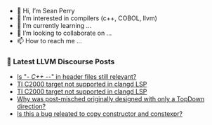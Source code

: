 - 👋 Hi, I’m Sean Perry
- 👀 I’m interested in compilers (c++, COBOL, llvm)
- 🌱 I’m currently learning ...
- 💞️ I’m looking to collaborate on ...
- 📫 How to reach me ...

<!---
s66perry/s66perry is a ✨ special ✨ repository because its `README.md` (this file) appears on your GitHub profile.
You can click the Preview link to take a look at your changes.
--->
### 📕 Latest LLVM Discourse Posts

<!-- DISCOURSE-LLVM:START -->
- [Is &quot;*- C++ -*-&quot; in header files still relevant?](https://discourse.llvm.org/t/is-c-in-header-files-still-relevant/83124#post_9)
- [TI C2000 target not supported in clangd LSP](https://discourse.llvm.org/t/ti-c2000-target-not-supported-in-clangd-lsp/83015#post_8)
- [TI C2000 target not supported in clangd LSP](https://discourse.llvm.org/t/ti-c2000-target-not-supported-in-clangd-lsp/83015#post_7)
- [Why was post-misched originally designed with only a TopDown direction?](https://discourse.llvm.org/t/why-was-post-misched-originally-designed-with-only-a-topdown-direction/82967#post_8)
- [Is this a bug releated to copy constructor and constexpr?](https://discourse.llvm.org/t/is-this-a-bug-releated-to-copy-constructor-and-constexpr/83228#post_5)
<!-- DISCOURSE-LLVM:END -->
